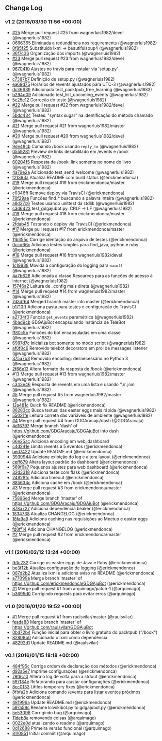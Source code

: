 ## Change Log

### v1.2 (2016/03/30 11:56 +00:00)
- [#25](https://github.com/GDGAracaju/GDGAjuBot/pull/25) Merge pull request #25 from wagnerluis1982/devel (@wagnerluis1982)
- [0666365](https://github.com/GDGAracaju/GDGAjuBot/commit/066636542cf46333d6b5911cca413d081f5620f5) Eliminada a redundância nos requirements (@wagnerluis1982)
- [0f85f25](https://github.com/GDGAracaju/GDGAjuBot/commit/0f85f2525941ff82c01b8f43e7c18c6f6d6df4d6) Substituído lxml -> beautifulsoup4 (@wagnerluis1982)
- [36f7c36](https://github.com/GDGAracaju/GDGAjuBot/commit/36f7c36ee1bd417128a4b7e9a319b49cde0bf386) Organização dos imports (@wagnerluis1982)
- [#23](https://github.com/GDGAracaju/GDGAjuBot/pull/23) Merge pull request #23 from wagnerluis1982/devel (@wagnerluis1982)
- [9670410](https://github.com/GDGAracaju/GDGAjuBot/commit/96704100032acf0f5207e47c5c27a2f61e66985e) Ajustes no travis para instalar via 'setup.py' (@wagnerluis1982)
- [c7387b7](https://github.com/GDGAracaju/GDGAjuBot/commit/c7387b7c3f8eeb7a38a50c6e1d83789f059b2287) Definição de setup.py (@wagnerluis1982)
- [ea68d75](https://github.com/GDGAracaju/GDGAjuBot/commit/ea68d75b15c2ad040bd05ac438247d1b14b47644) Horários de /events ajustados para UTC-3 (@wagnerluis1982)
- [dc36639](https://github.com/GDGAracaju/GDGAjuBot/commit/dc366393d3038a5f4396e944dd8f8aab7d68f5d6) Adicionado test_packtpub_free_learning (@wagnerluis1982)
- [b294d09](https://github.com/GDGAracaju/GDGAjuBot/commit/b294d0990be9b17f9cfde50819f9ddf58fbe5ea6) Adicionado test_list_upcoming_events (@wagnerluis1982)
- [5e25e12](https://github.com/GDGAracaju/GDGAjuBot/commit/5e25e127ec21e08cfb21fb6a43f31be43ab646f9) Correção do teste (@wagnerluis1982)
- [#22](https://github.com/GDGAracaju/GDGAjuBot/pull/22) Merge pull request #22 from wagnerluis1982/devel (@wagnerluis1982)
- [5bdd434](https://github.com/GDGAracaju/GDGAjuBot/commit/5bdd434a53a52b3e3b487fa8b5ee9f8af4258ea9) Testes: "syntax sugar" na identificação do método chamado (@wagnerluis1982)
- [#21](https://github.com/GDGAracaju/GDGAjuBot/pull/21) Merge pull request #21 from wagnerluis1982/master (@wagnerluis1982)
- [#20](https://github.com/GDGAracaju/GDGAjuBot/pull/20) Merge pull request #20 from wagnerluis1982/devel (@wagnerluis1982)
- [9de48cb](https://github.com/GDGAracaju/GDGAjuBot/commit/9de48cb6b64803b3f137b38e0af283ccfe9fb1f0) Comando /book usando `reply_to` (@wagnerluis1982)
- [0559281](https://github.com/GDGAracaju/GDGAjuBot/commit/05592812d447528e740a9f06675941d73b9d2ba2) Preview de links desabilitado em /events e /book (@wagnerluis1982)
- [60204f5](https://github.com/GDGAracaju/GDGAjuBot/commit/60204f544a232048ef057c60c07cb4ae6f6d9cf6) Resposta de /book: link somente no nome do livro (@wagnerluis1982)
- [4a79e2a](https://github.com/GDGAracaju/GDGAjuBot/commit/4a79e2ae2b30d2bc86ff5043aa8f529c086d1344) Adicionado test_send_welcome (@wagnerluis1982)
- [f21393a](https://github.com/GDGAracaju/GDGAjuBot/commit/f21393af97919224c299af039bc07baf29022d25) Atualiza README com build status (@erickmendonca)
- [#19](https://github.com/GDGAracaju/GDGAjuBot/pull/19) Merge pull request #19 from erickmendonca/master (@erickmendonca)
- [c0346ff](https://github.com/GDGAracaju/GDGAjuBot/commit/c0346ffd4b04273bcd7caa2c91b23cf1459d061c) Remove deploy via TravisCI (@erickmendonca)
- [70f29ae](https://github.com/GDGAracaju/GDGAjuBot/commit/70f29ae2571d8aeecd68305d9522bc113c114dcd) Funções find_* buscando a palavra inteira (@wagnerluis1982)
- [a8d27c6](https://github.com/GDGAracaju/GDGAjuBot/commit/a8d27c60ed6ca753049f7fa8f1895b537b8ebe7a) Testes usando unittest da stdlib (@wagnerluis1982)
- [c3d6423](https://github.com/GDGAracaju/GDGAjuBot/commit/c3d642328185f9659b13b5fd66a4766c392805ca) test_gdgajubot.py: CRLF -> LF (@wagnerluis1982)
- [#18](https://github.com/GDGAracaju/GDGAjuBot/pull/18) Merge pull request #18 from erickmendonca/master (@erickmendonca)
- [2fdab45](https://github.com/GDGAracaju/GDGAjuBot/commit/2fdab45275d95926b775d18733ce0f815ac492e7) Testando o deploy via TravisCI (@erickmendonca)
- [#17](https://github.com/GDGAracaju/GDGAjuBot/pull/17) Merge pull request #17 from erickmendonca/master (@erickmendonca)
- [11b355c](https://github.com/GDGAracaju/GDGAjuBot/commit/11b355caca0ca87cb8321a4e1f246f8e2af308b2) Corrige identação do arquivo de testes (@erickmendonca)
- [0ccd66c](https://github.com/GDGAracaju/GDGAjuBot/commit/0ccd66c3fbe5e0ae785b3929414ee30fa44fce8d) Adiciona testes simples para find_java, python e ruby (@erickmendonca)
- [#16](https://github.com/GDGAracaju/GDGAjuBot/pull/16) Merge pull request #16 from wagnerluis1982/devel (@wagnerluis1982)
- [1c19938](https://github.com/GDGAracaju/GDGAjuBot/commit/1c19938a2260fa88c766a02e29a4a5db3074fcc9) Movida a configuração do logging para `main()` (@wagnerluis1982)
- [4a7b626](https://github.com/GDGAracaju/GDGAjuBot/commit/4a7b626923633c02db377ea8224e45a3ae09862a) Adicionada a classe Resources para as funções de acesso à Internet (@wagnerluis1982)
- [15746a2](https://github.com/GDGAracaju/GDGAjuBot/commit/15746a25cbe4b54900c6816129a28ca741827e79) Leitura de _config mais direta (@wagnerluis1982)
- [#14](https://github.com/GDGAracaju/GDGAjuBot/pull/14) Merge pull request #14 from wagnerluis1982/master (@wagnerluis1982)
- [7d3df64](https://github.com/GDGAracaju/GDGAjuBot/commit/7d3df640b4fd4f76d46400801da3e8e27e9ce455) Merged branch master into master (@erickmendonca)
- [b1710ff](https://github.com/GDGAracaju/GDGAjuBot/commit/b1710ffe2e85e9fac0430d6499fab5a9a4c642db) Adiciona pasta para testes e configuração do TravisCI (@erickmendonca)
- [a2734f3](https://github.com/GDGAracaju/GDGAjuBot/commit/a2734f37c0bc825c46a0e0aff61f68bd7540637a) Função `get_events` paramétrica (@wagnerluis1982)
- [4bad9cb](https://github.com/GDGAracaju/GDGAjuBot/commit/4bad9cba945a7f02ece93c9611a4b1916203ca86) GDGAjuBot encapsulando instância de TeleBot (@wagnerluis1982)
- [ff80c5b](https://github.com/GDGAracaju/GDGAjuBot/commit/ff80c5b30646429030eca582f3b23993fa61cacf) Funções do bot encapsuladas em uma classe (@wagnerluis1982)
- [6987d7c](https://github.com/GDGAracaju/GDGAjuBot/commit/6987d7cc2e36b1cc700d27c16b2349f32af7f88c) Inicializa bot somente no modo script (@wagnerluis1982)
- [af0f0c6](https://github.com/GDGAracaju/GDGAjuBot/commit/af0f0c6e09d1d41ec048852b0b37d82fe721864a) Removido telebot decorators em prol de messages listener (@wagnerluis1982)
- [375a7b3](https://github.com/GDGAracaju/GDGAjuBot/commit/375a7b35b23db6baa05ba885cd9c1d4603d34c95) Removido encoding: desnecessário no Python 3 (@wagnerluis1982)
- [2f66e13](https://github.com/GDGAracaju/GDGAjuBot/commit/2f66e1352cfbfb06618ab4f09790ec16a84687e0) Altera formato da resposta de /book (@erickmendonca)
- [#13](https://github.com/GDGAracaju/GDGAjuBot/pull/13) Merge pull request #13 from wagnerluis1982/master (@wagnerluis1982)
- [c343e46](https://github.com/GDGAracaju/GDGAjuBot/commit/c343e46878f87f357d7362f58537f873fcb5b243) Resposta de /events em uma lista e usando '\n'.join (@wagnerluis1982)
- [#5](https://github.com/GDGAracaju/GDGAjuBot/pull/5) Merge pull request #5 from wagnerluis1982/master (@wagnerluis1982)
- [12a481c](https://github.com/GDGAracaju/GDGAjuBot/commit/12a481c6753e4c384744471a5a990a0506c644c0) Quick fix README (@erickmendonca)
- [88283cc](https://github.com/GDGAracaju/GDGAjuBot/commit/88283cc8ab14b43b2aaad6ff4520bc96006c786d) Busca textual das easter eggs mais rápida (@wagnerluis1982)
- [55021fe](https://github.com/GDGAracaju/GDGAjuBot/commit/55021fe69c9c534c4e41b129593e1a47f08bdef6) Leitura correta das variáveis de ambiente (@wagnerluis1982)
- [#4](https://github.com/GDGAracaju/GDGAjuBot/pull/4) Merge pull request #4 from GDGAracaju/dash (@GDGAracaju)
- [4d16797](https://github.com/GDGAracaju/GDGAjuBot/commit/4d167971693f1d858c92b9c186fc92321d219d28) Merge branch 'dash' of https://github.com/GDGAracaju/GDGAjuBot into dash (@erickmendonca)
- [66e25ac](https://github.com/GDGAracaju/GDGAjuBot/commit/66e25ac37f75416c8e3c413d6be7c2ea4d6bd2c2) Adiciona encoding em web_dashboard
- [c4d241e](https://github.com/GDGAracaju/GDGAjuBot/commit/c4d241e0dd0722d3f2e555de8bd72cc951455aac) Limita /events a 5 eventos (@erickmendonca)
- [bed7422](https://github.com/GDGAracaju/GDGAjuBot/commit/bed7422f14b067df701f8751e5520970ba47c12d) Update README.md (@erickmendonca)
- [3939944](https://github.com/GDGAracaju/GDGAjuBot/commit/393994482faa47f35de3d257ef8ccd31592bee65) Adiciona exibição do log e altera layout (@erickmendonca)
- [ceff679](https://github.com/GDGAracaju/GDGAjuBot/commit/ceff679ba7cb07b1988055b3ead239165c33b38f) Altera layout padrão do dashboard (@erickmendonca)
- [569f6a7](https://github.com/GDGAracaju/GDGAjuBot/commit/569f6a7a991a713a4cbd01bce9fc1ea7f7129f29) Pequenos ajustes para web dashboard (@erickmendonca)
- [32d3318](https://github.com/GDGAracaju/GDGAjuBot/commit/32d33189024db10a436d916bc743a21b3ce5748f) Adiciona teste com flask (@erickmendonca)
- [24828fc](https://github.com/GDGAracaju/GDGAjuBot/commit/24828fcabaaf9f903f52382a2a127c0808890427) Adiciona timeout (@erickmendonca)
- [885634c](https://github.com/GDGAracaju/GDGAjuBot/commit/885634cbc13755200311673f77d0d5258a8729c2) Adiciona cache em /book (@erickmendonca)
- [#3](https://github.com/GDGAracaju/GDGAjuBot/pull/3) Merge pull request #3 from erickmendonca/master (@erickmendonca)
- [75896ed](https://github.com/GDGAracaju/GDGAjuBot/commit/75896ed5b45db30056f2c41c76bcf572db3cdabe) Merge branch 'master' of https://github.com/GDGAracaju/GDGAjuBot (@erickmendonca)
- [878a727](https://github.com/GDGAracaju/GDGAjuBot/commit/878a727cca098607005e27924a7b5096cb357881) Adiciona dependência beaker (@erickmendonca)
- [1834738](https://github.com/GDGAracaju/GDGAjuBot/commit/18347384f5991ac4de9e1bb97f7fae98e67e0960) Atualiza CHANGELOG (@erickmendonca)
- [18fa9a9](https://github.com/GDGAracaju/GDGAjuBot/commit/18fa9a9a1aaad4f9b84db8577d874cd36241104b) Adiciona caching nas requisições ao Meetup e easter eggs (@erickmendonca)
- [fd0ff14](https://github.com/GDGAracaju/GDGAjuBot/commit/fd0ff1454be3c683434139236f729ce019bdf2fe) Adiciona CHANGELOG (@erickmendonca)
- [#2](https://github.com/GDGAracaju/GDGAjuBot/pull/2) Merge pull request #2 from erickmendonca/master (@erickmendonca)

### v1.1 (2016/02/12 13:24 +00:00)
- [fb1c232](https://github.com/GDGAracaju/GDGAjuBot/commit/fb1c23288813a4d0a131979d8617b770e137003e) Corrige os easter eggs de Java e Ruby (@erickmendonca)
- [be3f12b](https://github.com/GDGAracaju/GDGAjuBot/commit/be3f12bc816c764b1b74f6de40cba196f61ec436) Atualiza configuração de logging (@erickmendonca)
- [087d2b2](https://github.com/GDGAracaju/GDGAjuBot/commit/087d2b221d0739f365505bc1d4af9fd0cf3695ff) Atualiza lxml e adiciona aviso no README (@erickmendonca)
- [a77099a](https://github.com/GDGAracaju/GDGAjuBot/commit/a77099ae0c4c659ce8ca7ceb6b71bcb9ab6b054b) Merge branch 'master' of https://github.com/erickmendonca/GDGAjuBot (@erickmendonca)
- [#1](https://github.com/GDGAracaju/GDGAjuBot/pull/1) Merge pull request #1 from arquimago/patch-1 (@arquimago)
- [b3695d0](https://github.com/GDGAracaju/GDGAjuBot/commit/b3695d0bdcaea619365d60c644324efa53ebf257) Corrigindo requests para evitar erros (@arquimago)

### v1.0 (2016/01/20 19:52 +00:00)
- [#1](https://github.com/GDGAracaju/GDGAjuBot/pull/1) Merge pull request #1 from raulsvilar/master (@raulsvilar)
- [feada88](https://github.com/GDGAracaju/GDGAjuBot/commit/feada887b03efe1f4c7898eb69dbe342ead3ef04) Merge branch 'master' of https://github.com/raulsvilar/GDGAjuBot
- [0bd72b4](https://github.com/GDGAracaju/GDGAjuBot/commit/0bd72b4473673d73a1840b3f58c56b6deb9cf7cb) Função inicial para obter o livro gratuito do packtpub ("/book")
- [82808b0](https://github.com/GDGAracaju/GDGAjuBot/commit/82808b0e966811f1d0fa54c32e31f3a061fa717d) Adicionado o lxml como dependência
- [48292d1](https://github.com/GDGAracaju/GDGAjuBot/commit/48292d1838a34b070741542413e66de42b0c206f) Update README.md (@raulsvilar)

### v0.1 (2016/01/15 18:18 +00:00)
- [484f95c](https://github.com/GDGAracaju/GDGAjuBot/commit/484f95cf6e93504b8cf6aa6e4de41253c8574aa7) Corrige ordem de declaração dos métodos (@erickmendonca)
- [d92a5e7](https://github.com/GDGAracaju/GDGAjuBot/commit/d92a5e7efbf52a060b79f90cdeec6549a90e1cf7) Imprime configurações (@erickmendonca)
- [79f9c10](https://github.com/GDGAracaju/GDGAjuBot/commit/79f9c105dbe7143ce85bd328dc03d8eefe5f2b85) Altera o log de volta para a stdout (@erickmendonca)
- [597f84e](https://github.com/GDGAracaju/GDGAjuBot/commit/597f84e0bb9330442d1058f61b749cc32aec53ca) Refatorando para ajustar configurações (@erickmendonca)
- [8cc0133](https://github.com/GDGAracaju/GDGAjuBot/commit/8cc0133d42975225b2e91bd5305fcce633fec267) Littles temporary fixes (@erickmendonca)
- [8fbfa2b](https://github.com/GDGAracaju/GDGAjuBot/commit/8fbfa2b77dce7b836441dd463f0682b1bde32261) Adiciona comando /events para listar eventos próximos (@erickmendonca)
- [481996a](https://github.com/GDGAracaju/GDGAjuBot/commit/481996ae7f52c5afaf5dd490d413cbef594ec8c0) Update README.md (@erickmendonca)
- [597a59c](https://github.com/GDGAracaju/GDGAjuBot/commit/597a59cdb85e87cf8f980747cb463d68352b0c91) Rename lolwikibot.py to gdgajubot.py (@erickmendonca)
- [5e53098](https://github.com/GDGAracaju/GDGAjuBot/commit/5e530983118267448cfaa91a6fc11c0bc1615130) Corrigindo bug (@arquimago)
- [11deb8a](https://github.com/GDGAracaju/GDGAjuBot/commit/11deb8a5acc36a55bc363ec38f87b70da01ccbbb) removendo coisas (@arquimago)
- [0022e0d](https://github.com/GDGAracaju/GDGAjuBot/commit/0022e0d326f7a682d01f171cb37cf947796e4b1f) atualizando o readme (@arquimago)
- [0d12688](https://github.com/GDGAracaju/GDGAjuBot/commit/0d126880f0f665ef3824f4d3ce7c6295d05e5402) Primeira versão funcional (@arquimago)
- [8110851](https://github.com/GDGAracaju/GDGAjuBot/commit/8110851c4703ff38cd6680dba7cc3937f9e9551d) Initial commit (@arquimago)